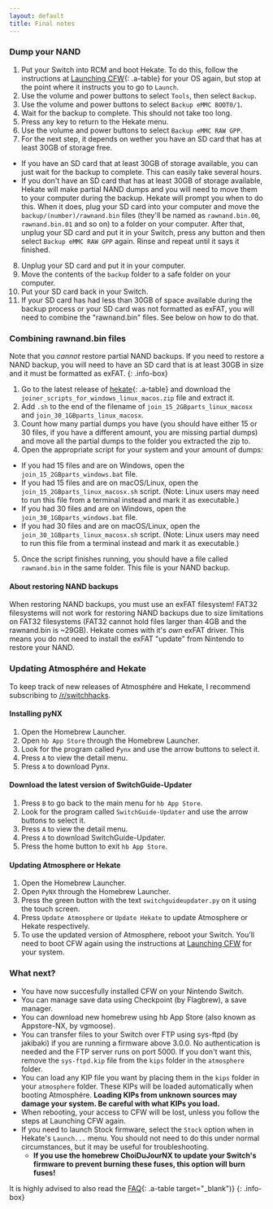 ```yaml
---
layout: default
title: Final notes
---
```


### Dump your NAND

1. Put your Switch into RCM and boot Hekate. To do this, follow the instructions at [Launching CFW](launching-cfw){: .a-table} for your OS again, but stop at the point where it instructs you to go to `Launch`.
2. Use the volume and power buttons to select `Tools`, then select `Backup`.
3. Use the volume and power buttons to select `Backup eMMC BOOT0/1`.
4. Wait for the backup to complete. This should not take too long.
5. Press any key to return to the Hekate menu.
6. Use the volume and power buttons to select `Backup eMMC RAW GPP`.
7. For the next step, it depends on wether you have an SD card that has at least 30GB of storage free.
  - If you have an SD card that at least 30GB of storage available, you can just wait for the backup to complete. This can easily take several hours.
  - If you don't have an SD card that has at least 30GB of storage available, Hekate will make partial NAND dumps and you will need to move them to your computer during the backup. Hekate will prompt you when to do this. When it does, plug your SD card into your computer and move the `backup/(number)/rawnand.bin` files (they'll be named as `rawnand.bin.00`, `rawnand.bin.01` and so on) to a folder on your computer. After that, unplug your SD card and put it in your Switch, press any button and then select `Backup eMMC RAW GPP` again. Rinse and repeat until it says it finished.
8. Unplug your SD card and put it in your computer.
9. Move the contents of the `backup` folder to a safe folder on your computer.
10. Put your SD card back in your Switch.
11. If your SD card has had less than 30GB of space available during the backup process or your SD card was not formatted as exFAT, you will need to combine the "rawnand.bin" files. See below on how to do that.

### Combining rawnand.bin files

Note that you *cannot* restore partial NAND backups. If you need to restore a NAND backup, you will need to have an SD card that is at least 30GB in size and it must be formatted as exFAT.
{: .info-box}

1. Go to the latest release of [hekate](https://github.com/CTCaer/hekate/releases/latest){: .a-table} and download the `joiner_scripts_for_windows_linux_macos.zip` file and extract it.
2. Add `.sh` to the end of the filename of `join_15_2GBparts_linux_macosx` and `join_30_1GBparts_linux_macosx`.
3. Count how many partial dumps you have (you should have either 15 or 30 files, if you have a different amount, you are missing partial dumps) and move all the partial dumps to the folder you extracted the zip to.
4. Open the appropriate script for your system and your amount of dumps:
  - If you had 15 files and are on Windows, open the `join_15_2GBparts_windows.bat` file.
  - If you had 15 files and are on macOS/Linux, open the `join_15_2GBparts_linux_macosx.sh` script. (Note: Linux users may need to run this file from a terminal instead and mark it as executable.)
  - If you had 30 files and are on Windows, open the `join_30_1GBparts_windows.bat` file.
  - If you had 30 files and are on macOS/Linux, open the `join_30_1GBparts_linux_macosx.sh` script. (Note: Linux users may need to run this file from a terminal instead and mark it as executable.)
5. Once the script finishes running, you should have a file called `rawnand.bin` in the same folder. This file is your NAND backup.

#### About restoring NAND backups

When restoring NAND backups, you must use an exFAT filesystem! FAT32 filesystems will not work for restoring NAND backups due to size limitations on FAT32 filesystems (FAT32 cannot hold files larger than 4GB and the rawnand.bin is ~29GB). Hekate comes with it's _own_ exFAT driver. This means you do not need to install the exFAT "update" from Nintendo to restore your NAND.

### Updating Atmosphére and Hekate

To keep track of new releases of Atmosphére and Hekate, I recommend subscribing to [/r/switchhacks](https://reddit.com/r/switchhacks).

#### Installing pyNX

1. Open the Homebrew Launcher.
2. Open `hb App Store` through the Homebrew Launcher.
3. Look for the program called `Pynx` and use the arrow buttons to select it.
4. Press `A` to view the detail menu.
5. Press `A` to download Pynx.

#### Download the latest version of SwitchGuide-Updater

1. Press `B` to go back to the main menu for `hb App Store`.
2. Look for the program called `SwitchGuide-Updater` and use the arrow buttons to select it.
3. Press `A` to view the detail menu.
4. Press `A` to download SwitchGuide-Updater.
5. Press the home button to exit `hb App Store`.

#### Updating Atmosphere or Hekate

1. Open the Homebrew Launcher.
2. Open `PyNX` through the Homebrew Launcher.
3. Press the green button with the text `switchguideupdater.py` on it using the touch screen.
4. Press `Update Atmosphere` or `Update Hekate` to update Atmosphere or Hekate respectively.
5. To use the updated version of Atmosphere, reboot your Switch. You'll need to boot CFW again using the instructions at [Launching CFW](/launching-cfw/) for your system.

<!-- #### Updating Atmosphére

1. [Download the latest release of Atmosphére](https://github.com/Atmosphere-NX/Atmosphere/releases/latest). Download both the zip file and `fusee-primary.bin`.
2. Turn off your Switch and put your microSD card in your computer.
3. Delete `fusee-primary.bin` and `fusee-secondary.bin` from the root your SD card.
4. Copy `fusee-secondary.bin` from the Atmosphére zip to the root of your SD card.
5. Copy `fusee-primary.bin` to the to the root of your SD card.
6. Safely remove your microSD card and plug it back in your Switch.
7. Boot CFW again using the instructions at [Launching CFW](/launching-cfw/) for your system.

### Updating Hekate

1. [Download the latest release of Hekate](https://github.com/CTCaer/hekate/releases/latest).
2. Turn off your Switch and put your microSD card in your computer.
3. Open the `bootloader` folder on your SD card and if it exists, remove `update.bin`.
4. From the Hekate zip, copy the file starting with `hekate_ctcaer` to the `bootloader` folder on your SD card.
5. Open the `bootloader` folder on your SD card and rename the file starting with `hekate_ctcaer` to `update.bin`. 
6. Safely remove your microSD card and plug it back in your Switch.
7. Boot CFW again using the instructions at [Launching CFW](/launching-cfw/) for your system. -->


### What next?

- You have now succesfully installed CFW on your Nintendo Switch.
- You can manage save data using Checkpoint (by Flagbrew), a save manager.
- You can download new homebrew using hb App Store (also known as Appstore-NX, by vgmoose).
- You can transfer files to your Switch over FTP using sys-ftpd (by jakibaki) if you are running a firmware above 3.0.0. No authentication is needed and the FTP server runs on port 5000. If you don't want this, remove the `sys-ftpd.kip` file from the `kips` folder in the `atmosphere` folder.
- You can load any KIP file you want by placing them in the `kips` folder in your `atmosphere` folder. These KIPs will be loaded automatically when booting Atmosphére. **Loading KIPs from unknown sources may damage your system. Be careful with what KIPs you load.**
- When rebooting, your access to CFW will be lost, unless you follow the steps at Launching CFW again.
- If you need to launch Stock firmware, select the `Stock` option when in Hekate's `Launch...` menu. You should not need to do this under normal circumstances, but it may be useful for troubleshooting.
  - **If you use the homebrew ChoiDuJourNX to update your Switch's firmware to prevent burning these fuses, this option will burn fuses!**

It is highly advised to also read the [FAQ](faq.html){: .a-table target="_blank")}
{: .info-box}

